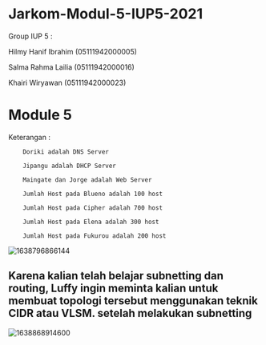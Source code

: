 # Jarkom-Modul-5-IUP5-2021


Group IUP 5 :

Hilmy Hanif Ibrahim (05111942000005)

Salma Rahma Lailia  (05111942000016)

Khairi Wiryawan     (05111942000023)


# Module 5

Keterangan : 	
		
		Doriki adalah DNS Server
		
		Jipangu adalah DHCP Server
		          
		Maingate dan Jorge adalah Web Server
		
		Jumlah Host pada Blueno adalah 100 host
		
		Jumlah Host pada Cipher adalah 700 host
		
		Jumlah Host pada Elena adalah 300 host
		
		Jumlah Host pada Fukurou adalah 200 host

![1638796866144](https://user-images.githubusercontent.com/73702347/145006303-9df4680b-7e1e-4ddf-8420-bdab5afd5e99.jpg)

## Karena kalian telah belajar subnetting dan routing, Luffy ingin meminta kalian untuk membuat topologi tersebut menggunakan teknik CIDR atau VLSM. setelah melakukan subnetting

![1638868914600](https://user-images.githubusercontent.com/73702347/145006315-3f3aca41-9add-469f-b4a8-9c85b82b081a.jpg)

